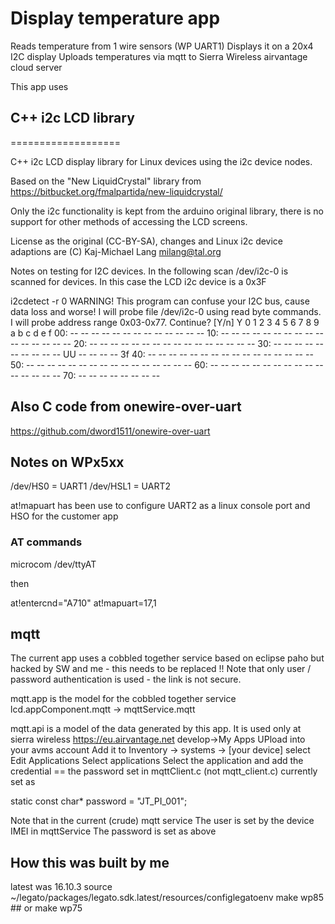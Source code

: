 # Display temperature app

Reads temperature from 1 wire sensors (WP UART1)
Displays it on a 20x4 I2C display
Uploads temperatures via mqtt to Sierra Wireless airvantage cloud server

This app uses
## C++ i2c LCD library
===================

C++ i2c LCD display library for Linux devices using the i2c device nodes.

Based on the "New LiquidCrystal" library from https://bitbucket.org/fmalpartida/new-liquidcrystal/

Only the i2c functionality is kept from the arduino original library, there is no support for
other methods of accessing the LCD screens.

License as the original (CC-BY-SA), changes and Linux i2c device adaptions are (C) Kaj-Michael Lang <milang@tal.org>


Notes on testing for I2C devices. In the following scan /dev/i2c-0 is scanned for devices. In this case the LCD i2c device is a 0x3F

i2cdetect -r 0
WARNING! This program can confuse your I2C bus, cause data loss and worse!
I will probe file /dev/i2c-0 using read byte commands.
I will probe address range 0x03-0x77.
Continue? [Y/n] Y
     0  1  2  3  4  5  6  7  8  9  a  b  c  d  e  f
00:          -- -- -- -- -- -- -- -- -- -- -- -- --
10: -- -- -- -- -- -- -- -- -- -- -- -- -- -- -- --
20: -- -- -- -- -- -- -- -- -- -- -- -- -- -- -- --
30: -- -- -- -- -- -- -- -- -- -- UU -- -- -- -- 3f
40: -- -- -- -- -- -- -- -- -- -- -- -- -- -- -- --
50: -- -- -- -- -- -- -- -- -- -- -- -- -- -- -- --
60: -- -- -- -- -- -- -- -- -- -- -- -- -- -- -- --
70: -- -- -- -- -- -- -- --


## Also C code from onewire-over-uart
https://github.com/dword1511/onewire-over-uart

## Notes on WPx5xx

/dev/HS0 = UART1
/dev/HSL1 = UART2

at!mapuart has been use to configure UART2 as a linux console port and HSO for the customer app

### AT commands
microcom /dev/ttyAT

then 

  at!entercnd="A710"
  at!mapuart=17,1


## mqtt
The current app uses a cobbled together service based on eclipse paho but hacked by SW and me - this needs to be replaced !!
Note that only user / password authentication is used - the link is not secure.

mqtt.app is the model for the cobbled together service 
lcd.appComponent.mqtt -> mqttService.mqtt

mqtt.api is a model of the data generated by this app. It is used only at sierra wireless https://eu.airvantage.net develop->My Apps
UPload into your avms account
Add it to 
Inventory -> systems -> [your device] select
Edit
Applications
Select applications
Select the application and add the credential == the password set in 
mqttClient.c (not mqtt_client.c) currently set as 

static const char* password = "JT_PI_001";

Note that in the current (crude) mqtt service
The user is set by the device IMEI in mqttService
The password is set as above 

## How this was built by me
latest was 16.10.3
source ~/legato/packages/legato.sdk.latest/resources/configlegatoenv
make wp85   ## or make wp75